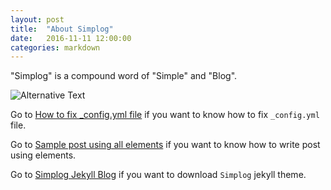 ```yaml
---
layout: post
title:  "About Simplog"
date:   2016-11-11 12:00:00
categories: markdown
---
```


"Simplog" is a compound word of "Simple" and "Blog".

![Alternative Text](https://github.com/dhparkdh/simplog/blob/gh-pages/assets/img/index/image.png?raw=true)

Go to
[How to fix _config.yml file](https://dhparkdh.github.io/simplog/simplog/2016/12/25/01.html)
if you want to know how to fix `_config.yml` file.

Go to
[Sample post using all elements](https://dhparkdh.github.io/simplog/simplog/2017/01/01/01.html)
if you want to know how to write post using elements.

Go to
[Simplog Jekyll Blog](https://github.com/dhparkdh/simplog)
if you want to download `Simplog` jekyll theme.
